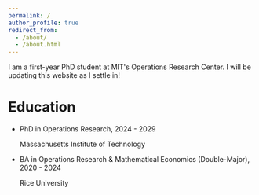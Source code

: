```yaml
---
permalink: /
author_profile: true
redirect_from: 
  - /about/
  - /about.html
---
```


I am a first-year PhD student at MIT's Operations Research Center. I will be updating this website as I settle in!

Education
======

* PhD in Operations Research, 2024 - 2029
  
  Massachusetts Institute of Technology

* BA in Operations Research & Mathematical Economics (Double-Major), 2020 - 2024
  
  Rice University

